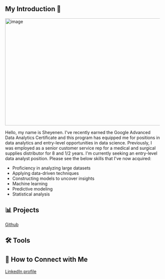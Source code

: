 ## My Introduction 👋
<img width="1400" height="349" alt="image" src="https://github.com/user-attachments/assets/0b28de46-309b-4d00-9d19-b084da8fc67b" />

Hello, my name is Sheyenen. I've recently earned the Google Advanced Data Analytics Certificate and this program has equipped me for positions in data analytics and entry-level opportunities in data science. Previously, I was employed as a senior customer service rep for a medical and surgical supplies distributor for 8 and 1/2 years. I'm currently seeking an entry-level data analyst position. Please see the below skills that I've now acquired:

* Proficiency in analyzing large datasets
* Applying data-driven techniques
* Constructing models to uncover insights
* Machine learning
* Predictive modeling
* Statistical analysis

## :bar_chart: **Projects**
[Github](Python-Machine-Learning)

## :hammer_and_wrench: **Tools**



## :handshake: **How to Connect with Me**
   [LinkedIn profile](https://www.linkedin.com/in/sheyenencortez)
   


<!--
**sheyenenc3/sheyenenc3** is a ✨ _special_ ✨ repository because its `README.md` (this file) appears on your GitHub profile.

Here are some ideas to get you started:

- 🔭 I’m currently working on ...
- 🌱 I’m currently learning ...
- 👯 I’m looking to collaborate on ...
- 🤔 I’m looking for help with ...
- 💬 Ask me about ...
- 📫 How to reach me: ...
- 😄 Pronouns: ...
- ⚡ Fun fact: ...
-->

